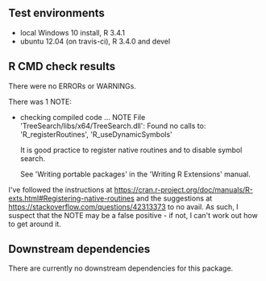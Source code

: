 ## Test environments
* local Windows 10 install, R 3.4.1
* ubuntu 12.04 (on travis-ci), R 3.4.0 and devel

## R CMD check results
There were no ERRORs or WARNINGs.

There was 1 NOTE:

* checking compiled code ... NOTE
  File 'TreeSearch/libs/x64/TreeSearch.dll':
  Found no calls to: 'R_registerRoutines', 'R_useDynamicSymbols'

  It is good practice to register native routines and to disable symbol
  search.
  
  See 'Writing portable packages' in the 'Writing R Extensions' manual.

I've followed the instructions at 
https://cran.r-project.org/doc/manuals/R-exts.html#Registering-native-routines
and the suggestions at
https://stackoverflow.com/questions/42313373
to no avail.  As such, I suspect that the NOTE may be a false positive - if not, I can't work out how to get around it.

## Downstream dependencies
There are currently no downstream dependencies for this package.
